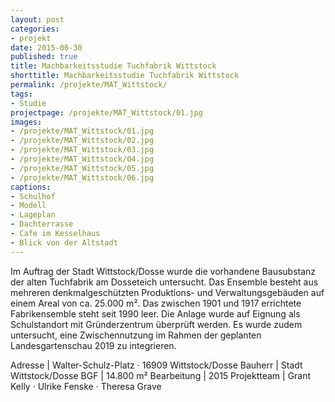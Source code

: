 ```yaml
---
layout: post
categories:
- projekt
date: 2015-06-30
published: true
title: Machbarkeitsstudie Tuchfabrik Wittstock
shorttitle: Machbarkeitsstudie Tuchfabrik Wittstock
permalink: /projekte/MAT_Wittstock/
tags: 
- Studie
projectpage: /projekte/MAT_Wittstock/01.jpg
images:
- /projekte/MAT_Wittstock/01.jpg
- /projekte/MAT_Wittstock/02.jpg
- /projekte/MAT_Wittstock/03.jpg
- /projekte/MAT_Wittstock/04.jpg
- /projekte/MAT_Wittstock/05.jpg
- /projekte/MAT_Wittstock/06.jpg
captions:
- Schulhof
- Modell
- Lageplan
- Dachterrasse
- Cafe im Kesselhaus
- Blick von der Altstadt
---
```

Im Auftrag der Stadt Wittstock/Dosse wurde die vorhandene Bausubstanz der alten Tuchfabrik am Dosseteich untersucht. Das Ensemble besteht aus mehreren denkmalgeschützten Produktions- und Verwaltungsgebäuden auf einem Areal von ca. 25.000 m². Das zwischen 1901 und 1917 errichtete Fabrikensemble steht seit 1990 leer. Die Anlage wurde auf Eignung als Schulstandort mit Gründerzentrum überprüft werden. Es wurde zudem untersucht, eine Zwischennutzung im Rahmen der geplanten Landesgartenschau 2019 zu integrieren.

Adresse				|	Walter-Schulz-Platz · 16909 Wittstock/Dosse
Bauherr				|	Stadt Wittstock/Dosse
BGF					|	14.800 m²
Bearbeitung			|	2015
Projektteam			|	Grant Kelly · Ulrike Fenske · Theresa Grave